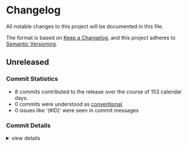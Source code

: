 # Changelog

All notable changes to this project will be documented in this file.

The format is based on [Keep a Changelog](https://keepachangelog.com/en/1.0.0/),
and this project adheres to [Semantic Versioning](https://semver.org/spec/v2.0.0.html).

## Unreleased

### Commit Statistics

<csr-read-only-do-not-edit/>

 - 8 commits contributed to the release over the course of 153 calendar days.
 - 0 commits were understood as [conventional](https://www.conventionalcommits.org).
 - 0 issues like '(#ID)' were seen in commit messages

### Commit Details

<csr-read-only-do-not-edit/>

<details><summary>view details</summary>

 * **Uncategorized**
    - Merge branch 'main' into scala ([`3c006be`](https://github.com/1Password/typeshare/commit/3c006be4e465f6c7d6c41cfe9b9318abc349a8ee))
    - Merge pull request #10 from danieleades/clippy/general ([`e789fe7`](https://github.com/1Password/typeshare/commit/e789fe7a9f3014145a0eaa53ded24919b6ebff23))
    - Use semicolons if nothing returned ([`217a322`](https://github.com/1Password/typeshare/commit/217a322ca205a5329dec2cbcf819e24d49344b00))
    - Use lossless conversion where available ([`4332f3b`](https://github.com/1Password/typeshare/commit/4332f3b265b345eb4d34557da76951dd1c9b750a))
    - Add version numbers to internal dependencies ([`aad73c6`](https://github.com/1Password/typeshare/commit/aad73c615a89cbf309100cec7e843347967bb262))
    - Add descriptions ([`d52bb0b`](https://github.com/1Password/typeshare/commit/d52bb0b66c6cfeaf0fa4652db8309874ed82dcc5))
    - Move version number from 0.1.0 -> 1.0.0 ([`f8e77b4`](https://github.com/1Password/typeshare/commit/f8e77b4e7f8c001c612c1f11aba05c248dc29787))
    - Initial port from private repo ([`fbf5aea`](https://github.com/1Password/typeshare/commit/fbf5aea145b7895f3a998db050bd972a9af79e05))
</details>

